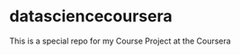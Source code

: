 datasciencecoursera
===================

This is a special repo for my Course Project at the Coursera
